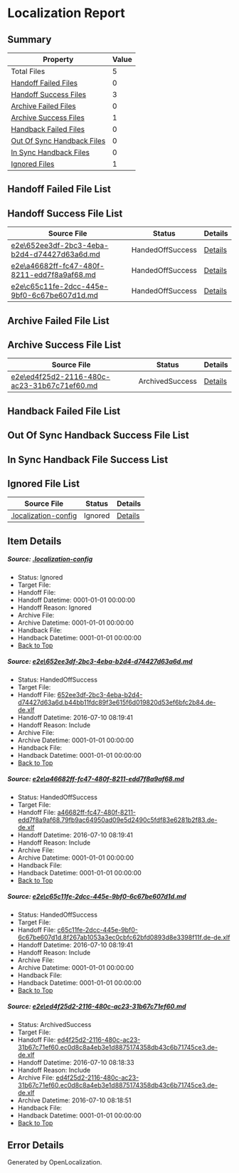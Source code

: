 # <a name='report-top'></a> Localization Report

## Summary
 Property | Value 
 -------- | ----- 
 Total Files | 5
[ Handoff Failed Files ](#handoff-failed-list)| 0
[ Handoff Success Files ](#handoff-success-list)| 3
[ Archive Failed Files ](#archive-failed-list)| 0
[ Archive Success Files ](#archive-success-list)| 1
[ Handback Failed Files ](#handback-failed-list)| 0
[ Out Of Sync Handback Files ](#outofsync-handback-success-list)| 0
[ In Sync Handback Files ](#insync-handback-success-list)| 0
[ Ignored Files ](#ignored-list)| 1

## <a name='handoff-failed-list'></a> Handoff Failed File List

## <a name='handoff-success-list'></a> Handoff Success File List
 Source File | Status | Details 
 ----------- | ------ | ------- 
 [e2e\652ee3df-2bc3-4eba-b2d4-d74427d63a6d.md](https://github.com/OpenLocalizationTestOrg/oltest/blob/b5645538b4ff58ce2a7a1b869e67e5cb1e0a70f0/e2e/652ee3df-2bc3-4eba-b2d4-d74427d63a6d.md) | HandedOffSuccess | [Details](#71b2d255a6045f799554c6c27d7f405d0a32a12e1)
 [e2e\a46682ff-fc47-480f-8211-edd7f8a9af68.md](https://github.com/OpenLocalizationTestOrg/oltest/blob/e19d0c8cf0b76839feb052a27a01d6f795f6dcce/e2e/a46682ff-fc47-480f-8211-edd7f8a9af68.md) | HandedOffSuccess | [Details](#5e2e90244186606987f195c47cac6410ce4d29602)
 [e2e\c65c11fe-2dcc-445e-9bf0-6c67be607d1d.md](https://github.com/OpenLocalizationTestOrg/oltest/blob/e19d0c8cf0b76839feb052a27a01d6f795f6dcce/e2e/c65c11fe-2dcc-445e-9bf0-6c67be607d1d.md) | HandedOffSuccess | [Details](#a6b4d764f0502896bf49e68cb08ce8e639862dea3)

## <a name='archive-failed-list'></a> Archive Failed File List

## <a name='archive-success-list'></a> Archive Success File List
 Source File | Status | Details 
 ----------- | ------ | ------- 
 [e2e\ed4f25d2-2116-480c-ac23-31b67c71ef60.md](https://github.com/OpenLocalizationTestOrg/oltest/blob/dc8a73cafa45e33561a6fcf94862899f9dd08559/e2e/ed4f25d2-2116-480c-ac23-31b67c71ef60.md) | ArchivedSuccess | [Details](#cc5767b72cc9141f453cd5439ce8fdbee8c429b24)

## <a name='handback-failed-list'></a> Handback Failed File List

## <a name='outofsync-handback-success-list'></a> Out Of Sync Handback Success File List

## <a name='insync-handback-success-list'></a> In Sync Handback File Success List

## <a name='ignored-list'></a> Ignored File List
 Source File | Status | Details 
 ----------- | ------ | ------- 
 [.localization-config](https://github.com/OpenLocalizationTestOrg/oltest/blob/e19d0c8cf0b76839feb052a27a01d6f795f6dcce/.localization-config) | Ignored | [Details](#3d4f252ac210baf56311d7e97dcc2db10974dbd20)

## Item Details
##### <a name='3d4f252ac210baf56311d7e97dcc2db10974dbd20'></a> Source: [.localization-config](https://github.com/OpenLocalizationTestOrg/oltest/blob/e19d0c8cf0b76839feb052a27a01d6f795f6dcce/.localization-config)
* Status: Ignored
* Target File: 
* Handoff File: 
* Handoff Datetime: 0001-01-01 00:00:00
* Handoff Reason: Ignored
* Archive File: 
* Archive Datetime: 0001-01-01 00:00:00
* Handback File: 
* Handback Datetime: 0001-01-01 00:00:00
* [Back to Top](#report-top)

##### <a name='71b2d255a6045f799554c6c27d7f405d0a32a12e1'></a> Source: [e2e\652ee3df-2bc3-4eba-b2d4-d74427d63a6d.md](https://github.com/OpenLocalizationTestOrg/oltest/blob/b5645538b4ff58ce2a7a1b869e67e5cb1e0a70f0/e2e/652ee3df-2bc3-4eba-b2d4-d74427d63a6d.md)
* Status: HandedOffSuccess
* Target File: 
* Handoff File: [652ee3df-2bc3-4eba-b2d4-d74427d63a6d.b44bb11fdc89f3e615f6d019820d53ef6bfc2b84.de-de.xlf](https://github.com/OpenLocalizationTestOrg/olhandoff-e2e/blob/5a0616bd5ebfb1c921a62ea0d739e125bb38a7be/ol-handoff/OpenLocalizationTestOrg/oltest-dede-fly/ci/652ee3df-2bc3-4eba-b2d4-d74427d63a6d.b44bb11fdc89f3e615f6d019820d53ef6bfc2b84.de-de.xlf)
* Handoff Datetime: 2016-07-10 08:19:41
* Handoff Reason: Include
* Archive File: 
* Archive Datetime: 0001-01-01 00:00:00
* Handback File: 
* Handback Datetime: 0001-01-01 00:00:00
* [Back to Top](#report-top)

##### <a name='5e2e90244186606987f195c47cac6410ce4d29602'></a> Source: [e2e\a46682ff-fc47-480f-8211-edd7f8a9af68.md](https://github.com/OpenLocalizationTestOrg/oltest/blob/e19d0c8cf0b76839feb052a27a01d6f795f6dcce/e2e/a46682ff-fc47-480f-8211-edd7f8a9af68.md)
* Status: HandedOffSuccess
* Target File: 
* Handoff File: [a46682ff-fc47-480f-8211-edd7f8a9af68.79fb9ac64950ad09e5d2490c5fdf83e6281b2f83.de-de.xlf](https://github.com/OpenLocalizationTestOrg/olhandoff-e2e/blob/5a0616bd5ebfb1c921a62ea0d739e125bb38a7be/ol-handoff/OpenLocalizationTestOrg/oltest-dede-fly/ci/a46682ff-fc47-480f-8211-edd7f8a9af68.79fb9ac64950ad09e5d2490c5fdf83e6281b2f83.de-de.xlf)
* Handoff Datetime: 2016-07-10 08:19:41
* Handoff Reason: Include
* Archive File: 
* Archive Datetime: 0001-01-01 00:00:00
* Handback File: 
* Handback Datetime: 0001-01-01 00:00:00
* [Back to Top](#report-top)

##### <a name='a6b4d764f0502896bf49e68cb08ce8e639862dea3'></a> Source: [e2e\c65c11fe-2dcc-445e-9bf0-6c67be607d1d.md](https://github.com/OpenLocalizationTestOrg/oltest/blob/e19d0c8cf0b76839feb052a27a01d6f795f6dcce/e2e/c65c11fe-2dcc-445e-9bf0-6c67be607d1d.md)
* Status: HandedOffSuccess
* Target File: 
* Handoff File: [c65c11fe-2dcc-445e-9bf0-6c67be607d1d.8f267ab1053a3ec0cbfc62bfd0893d8e3398f11f.de-de.xlf](https://github.com/OpenLocalizationTestOrg/olhandoff-e2e/blob/5a0616bd5ebfb1c921a62ea0d739e125bb38a7be/ol-handoff/OpenLocalizationTestOrg/oltest-dede-fly/ci/c65c11fe-2dcc-445e-9bf0-6c67be607d1d.8f267ab1053a3ec0cbfc62bfd0893d8e3398f11f.de-de.xlf)
* Handoff Datetime: 2016-07-10 08:19:41
* Handoff Reason: Include
* Archive File: 
* Archive Datetime: 0001-01-01 00:00:00
* Handback File: 
* Handback Datetime: 0001-01-01 00:00:00
* [Back to Top](#report-top)

##### <a name='cc5767b72cc9141f453cd5439ce8fdbee8c429b24'></a> Source: [e2e\ed4f25d2-2116-480c-ac23-31b67c71ef60.md](https://github.com/OpenLocalizationTestOrg/oltest/blob/dc8a73cafa45e33561a6fcf94862899f9dd08559/e2e/ed4f25d2-2116-480c-ac23-31b67c71ef60.md)
* Status: ArchivedSuccess
* Target File: 
* Handoff File: [ed4f25d2-2116-480c-ac23-31b67c71ef60.ec0d8c8a4eb3e1d8875174358db43c6b71745ce3.de-de.xlf](https://github.com/OpenLocalizationTestOrg/olhandoff-e2e/blob/9a2ae5a527f60650042a0d9d88b194ae77dfac66/ol-handoff/OpenLocalizationTestOrg/oltest-dede-fly/ci/ht/ed4f25d2-2116-480c-ac23-31b67c71ef60.ec0d8c8a4eb3e1d8875174358db43c6b71745ce3.de-de.xlf)
* Handoff Datetime: 2016-07-10 08:18:33
* Handoff Reason: Include
* Archive File: [ed4f25d2-2116-480c-ac23-31b67c71ef60.ec0d8c8a4eb3e1d8875174358db43c6b71745ce3.de-de.xlf](https://github.com/OpenLocalizationTestOrg/olhandoff-e2e/blob/522f45264ff2b28ab84f259bb28e282b8fd3b952/ol-archive/OpenLocalizationTestOrg/oltest-dede-fly/ci/ht/ed4f25d2-2116-480c-ac23-31b67c71ef60.ec0d8c8a4eb3e1d8875174358db43c6b71745ce3.de-de.xlf)
* Archive Datetime: 2016-07-10 08:18:51
* Handback File: 
* Handback Datetime: 0001-01-01 00:00:00
* [Back to Top](#report-top)


## Error Details

Generated by OpenLocalization.
